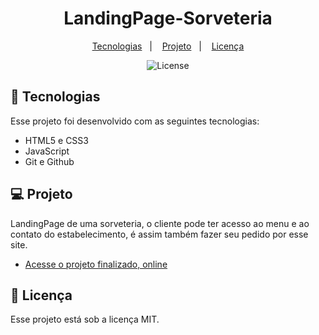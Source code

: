 <h1 align="center"> LandingPage-Sorveteria </h1>

<p align="center">
  <a href="#-tecnologias">Tecnologias</a>&nbsp;&nbsp;&nbsp;|&nbsp;&nbsp;&nbsp;
  <a href="#-projeto">Projeto</a>&nbsp;&nbsp;&nbsp;|&nbsp;&nbsp;&nbsp;
  <a href="#memo-licença">Licença</a>
</p>

<p align="center">
  <img alt="License" src="https://img.shields.io/static/v1?label=license&message=MIT&color=49AA26&labelColor=000000">
</p>

## 🚀 Tecnologias

Esse projeto foi desenvolvido com as seguintes tecnologias:

- HTML5 e CSS3
- JavaScript
- Git e Github

## 💻 Projeto

LandingPage de uma sorveteria, o cliente pode ter acesso ao menu e ao contato do estabelecimento, é assim também fazer seu pedido por esse site. 

- [Acesse o projeto finalizado, online](https://pablonicolino.github.io/LandingPage-Sorveteria/)

## :memo: Licença

Esse projeto está sob a licença MIT.
